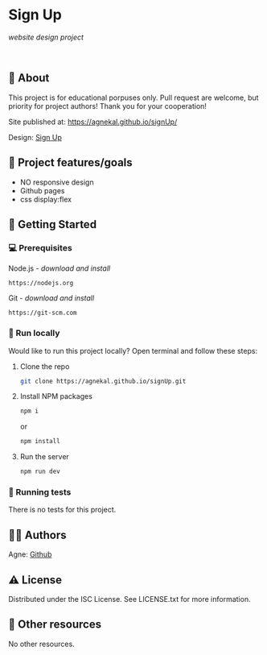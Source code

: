 # Sign Up

_website design project_

<br>

## 🌟 About

This project is for educational porpuses only. Pull request are welcome, but priority for project authors! Thank you for your cooperation!

Site published at: https://agnekal.github.io/signUp/

Design: [Sign Up](https://dribbble.com/shots/2915274/attachments/2915274-Sign-Up?mode=media)

## 🎯 Project features/goals

-   NO responsive design
-   Github pages
-   css display:flex

## 🧰 Getting Started

### 💻 Prerequisites

Node.js - _download and install_

```
https://nodejs.org
```

Git - _download and install_

```
https://git-scm.com
```

### 🏃 Run locally

Would like to run this project locally? Open terminal and follow these steps:

1. Clone the repo
    ```sh
    git clone https://agnekal.github.io/signUp.git
    ```
2. Install NPM packages
    ```sh
    npm i
    ```
    or
    ```sh
    npm install
    ```
3. Run the server
    ```sh
    npm run dev
    ```

### 🧪 Running tests

There is no tests for this project.

## 👩‍💻 Authors

Agne: [Github](https://github.com/AgneKal)

## ⚠️ License

Distributed under the ISC License. See LICENSE.txt for more information.

## 🔗 Other resources

No other resources.
